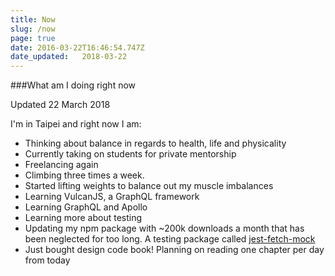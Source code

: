 ```yaml
---
title: Now
slug: /now
page: true
date: 2016-03-22T16:46:54.747Z
date_updated:   2018-03-22
---
```


###What am I doing right now

Updated 22 March 2018

I'm in Taipei and right now I am:

* Thinking about balance in regards to health, life and physicality
* Currently taking on students for private mentorship
* Freelancing again
* Climbing three times a week.
* Started lifting weights to balance out my muscle imbalances
* Learning VulcanJS, a GraphQL framework
* Learning GraphQL and Apollo
* Learning more about testing
* Updating my npm package with ~200k downloads a month that has been neglected for too long. A testing package called [jest-fetch-mock](https://www.npmjs.com/package/jest-fetch-mock)
* Just bought design code book! Planning on reading one chapter per day from today
